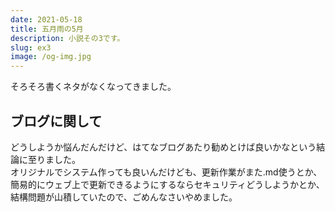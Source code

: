 ```yaml
---
date: 2021-05-18
title: 五月雨の5月
description: 小説その3です。
slug: ex3
image: /og-img.jpg
---
```

そろそろ書くネタがなくなってきました。

## ブログに関して
どうしようか悩んだんだけど、はてなブログあたり勧めとけば良いかなという結論に至りました。  
オリジナルでシステム作っても良いんだけども、更新作業がまた.md使うとか、簡易的にウェブ上で更新できるようにするならセキュリティどうしようかとか、結構問題が山積していたので、ごめんなさいやめました。
